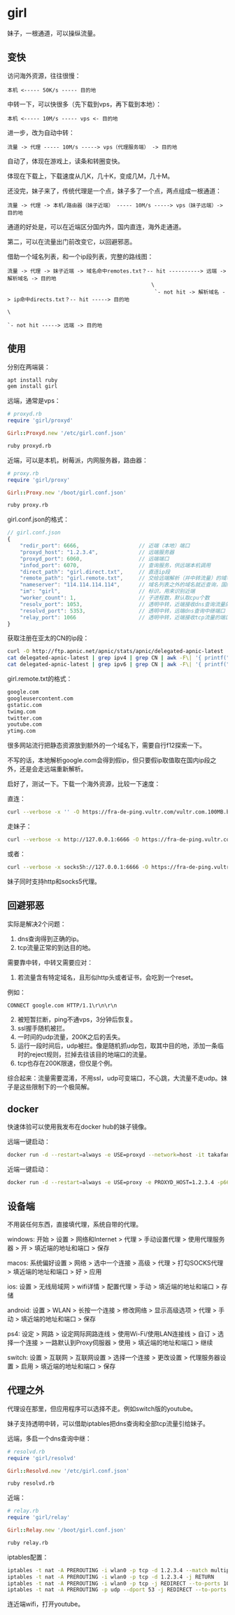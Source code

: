 # girl

妹子，一根通道，可以操纵流量。

## 变快

访问海外资源，往往很慢：

```
本机 <----- 50K/s ----- 目的地
```

中转一下，可以快很多（先下载到vps，再下载到本地）：

```
本机 <----- 10M/s ----- vps <- 目的地
```

进一步，改为自动中转：

```
流量 -> 代理 ----- 10M/s -----> vps（代理服务端） -> 目的地
```

自动了，体现在游戏上，读条和转圈变快。

体现在下载上，下载速度从几K，几十K，变成几M，几十M。

还没完，妹子来了，传统代理是一个点，妹子多了一个点，两点组成一根通道：

```
流量 -> 代理 -> 本机/路由器（妹子近端） ----- 10M/s -----> vps（妹子远端）-> 目的地
```

通道的好处是，可以在近端区分国内外，国内直连，海外走通道。

第二，可以在流量出门前改变它，以回避邪恶。

借助一个域名列表，和一个ip段列表，完整的路线图：

```
流量 -> 代理 -> 妹子近端 -> 域名命中remotes.txt？-- hit ----------> 远端 -> 解析域名 -> 目的地
                                              \
                                               `- not hit -> 解析域名 -> ip命中directs.txt？-- hit -----> 目的地
                                                                                          \
                                                                                           `- not hit -----> 远端 -> 目的地
```

## 使用

分别在两端装：

```bash
apt install ruby
gem install girl
```

远端，通常是vps：

```ruby
# proxyd.rb
require 'girl/proxyd'

Girl::Proxyd.new '/etc/girl.conf.json'
```

```bash
ruby proxyd.rb
```

近端，可以是本机，树莓派，内网服务器，路由器：

```ruby
# proxy.rb
require 'girl/proxy'

Girl::Proxy.new '/boot/girl.conf.json'
```

```bash
ruby proxy.rb
```

girl.conf.json的格式：

```javascript
// girl.conf.json
{
    "redir_port": 6666,                   // 近端（本地）端口
    "proxyd_host": "1.2.3.4",             // 远端服务器
    "proxyd_port": 6060,                  // 远端端口
    "infod_port": 6070,                   // 查询服务，供远端本机调用
    "direct_path": "girl.direct.txt",     // 直连ip段
    "remote_path": "girl.remote.txt",     // 交给远端解析（并中转流量）的域名列表
    "nameserver": "114.114.114.114",      // 域名列表之外的域名就近查询，国内的dns服务器
    "im": "girl",                         // 标识，用来识别近端
    "worker_count": 1,                    // 子进程数，默认取cpu个数
    "resolv_port": 1053,                  // 透明中转，近端接收dns查询流量的端口
    "resolvd_port": 5353,                 // 透明中转，远端dns查询中继端口
    "relay_port": 1066                    // 透明中转，近端接收tcp流量的端口
}
```

获取注册在亚太的CN的ip段：

```bash
curl -O http://ftp.apnic.net/apnic/stats/apnic/delegated-apnic-latest
cat delegated-apnic-latest | grep ipv4 | grep CN | awk -F\| '{ printf("%s/%d\n", $4, 32-log($5)/log(2)) }' > girl.direct.txt
cat delegated-apnic-latest | grep ipv6 | grep CN | awk -F\| '{ printf("%s/%d\n", $4, $5) }' >> girl.direct.txt
```

girl.remote.txt的格式：

```txt
google.com
googleusercontent.com
gstatic.com
twimg.com
twitter.com
youtube.com
ytimg.com
```

很多网站流行把静态资源放到额外的一个域名下，需要自行f12探索一下。

不写的话，本地解析google.com会得到假ip，但只要假ip取值取在国内ip段之外，还是会走远端重新解析。

启好了，测试一下。下载一个海外资源，比较一下速度：

直连：

```bash
curl --verbose -x '' -O https://fra-de-ping.vultr.com/vultr.com.100MB.bin
```

走妹子：

```bash
curl --verbose -x http://127.0.0.1:6666 -O https://fra-de-ping.vultr.com/vultr.com.100MB.bin
```

或者：

```bash
curl --verbose -x socks5h://127.0.0.1:6666 -O https://fra-de-ping.vultr.com/vultr.com.100MB.bin
```

妹子同时支持http和socks5代理。

## 回避邪恶

实际是解决2个问题：

1. dns查询得到正确的ip。
2. tcp流量正常的到达目的地。

需要靠中转，中转又需要应对：

1. 若流量含有特定域名，且形似http头或者证书，会吃到一个reset。

例如：

```text
CONNECT google.com HTTP/1.1\r\n\r\n
```

2. 被短暂拦断，ping不通vps，3分钟后恢复。
3. ssl握手随机被拦。
4. 一时间的udp流量，200K之后的丢失。
5. 运行一段时间后，udp被拦。像是随机抓udp包，取其中目的地，添加一条临时的reject规则，拦掉去往该目的地端口的流量。
6. tcp也存在200K限速，但仅是个例。

综合起来：流量需要混淆，不用ssl，udp可变端口，不心跳，大流量不走udp。妹子是这些限制下的一个极简解。

## docker

快速体验可以使用我发布在docker hub的妹子镜像。

远端一键启动：

```bash
docker run -d --restart=always -e USE=proxyd --network=host -it takafan/girl
```

近端一键启动：

```bash
docker run -d --restart=always -e USE=proxy -e PROXYD_HOST=1.2.3.4 -p6666:6666 -it takafan/girl
```

## 设备端

不用装任何东西，直接填代理，系统自带的代理。

windows: 开始 > 设置 > 网络和Internet > 代理 > 手动设置代理 > 使用代理服务器 > 开 > 填近端的地址和端口 > 保存

macos: 系统偏好设置 > 网络 > 选中一个连接 > 高级 > 代理 > 打勾SOCKS代理 > 填近端的地址和端口 > 好 > 应用

ios: 设置 > 无线局域网 > wifi详情 > 配置代理 > 手动 > 填近端的地址和端口 > 存储

android: 设置 > WLAN > 长按一个连接 > 修改网络 > 显示高级选项 > 代理 > 手动 > 填近端的地址和端口 > 保存

ps4: 设定 > 网路 > 设定网际网路连线 > 使用Wi-Fi/使用LAN连接线 > 自订 > 选择一个连接 > 一路默认到Proxy伺服器 > 使用 > 填近端的地址和端口 > 继续

switch: 设置 > 互联网 > 互联网设置 > 选择一个连接 > 更改设置 > 代理服务器设置 > 启用 > 填近端的地址和端口 > 保存

## 代理之外

代理设在那里，但应用程序可以选择不走。例如switch版的youtube。

妹子支持透明中转，可以借助iptables把dns查询和全部tcp流量引给妹子。

远端，多启一个dns查询中继：

```ruby
# resolvd.rb
require 'girl/resolvd'

Girl::Resolvd.new '/etc/girl.conf.json'
```

```bash
ruby resolvd.rb
```

近端：

```ruby
# relay.rb
require 'girl/relay'

Girl::Relay.new '/boot/girl.conf.json'
```

```bash
ruby relay.rb
```

iptables配置：

```bash
iptables -t nat -A PREROUTING -i wlan0 -p tcp -d 1.2.3.4 --match multiport --dports 80,443 -j REDIRECT --to-ports 1066
iptables -t nat -A PREROUTING -i wlan0 -p tcp -d 1.2.3.4 -j RETURN
iptables -t nat -A PREROUTING -i wlan0 -p tcp -j REDIRECT --to-ports 1066
iptables -t nat -A PREROUTING -p udp --dport 53 -j REDIRECT --to-ports 1053
```

连近端wifi，打开youtube。
